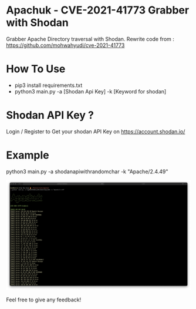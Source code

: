 # Apachuk - CVE-2021-41773 Grabber with Shodan
Grabber Apache Directory traversal with Shodan. Rewrite code from : https://github.com/mohwahyudi/cve-2021-41773 

# How To Use 
- pip3 install requirements.txt
- python3 main.py -a [Shodan Api Key] -k [Keyword for shodan]

# Shodan API Key ?
Login / Register to Get your shodan API Key on https://account.shodan.io/ 

# Example 
python3  main.py -a shodanapiwithrandomchar -k "Apache/2.4.49" 

![Screenshot](Apachuk.png)

Feel free to give any feedback!